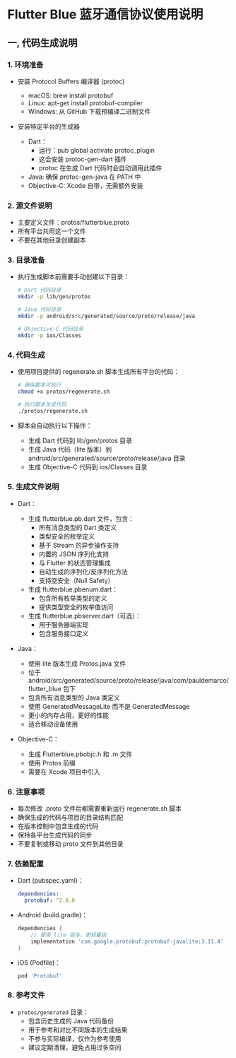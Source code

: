 # Flutter Blue 蓝牙通信协议使用说明

## 一, 代码生成说明

### 1. 环境准备
- 安装 Protocol Buffers 编译器 (protoc)
  * macOS: brew install protobuf
  * Linux: apt-get install protobuf-compiler
  * Windows: 从 GitHub 下载预编译二进制文件

- 安装特定平台的生成器
  * Dart：
    - 运行：pub global activate protoc_plugin
    - 这会安装 protoc-gen-dart 插件
    - protoc 在生成 Dart 代码时会自动调用此插件
  * Java: 确保 protoc-gen-java 在 PATH 中
  * Objective-C: Xcode 自带，无需额外安装

### 2. 源文件说明
- 主要定义文件：protos/flutterblue.proto
- 所有平台共用这一个文件
- 不要在其他目录创建副本

### 3. 目录准备
- 执行生成脚本前需要手动创建以下目录：
  ```bash
  # Dart 代码目录
  mkdir -p lib/gen/protos
  
  # Java 代码目录
  mkdir -p android/src/generated/source/proto/release/java
  
  # Objective-C 代码目录
  mkdir -p ios/Classes
  ```

### 4. 代码生成
- 使用项目提供的 regenerate.sh 脚本生成所有平台的代码：
  ```bash
  # 确保脚本可执行
  chmod +x protos/regenerate.sh
  
  # 执行脚本生成代码
  ./protos/regenerate.sh
  ```

- 脚本会自动执行以下操作：
  * 生成 Dart 代码到 lib/gen/protos 目录
  * 生成 Java 代码（lite 版本）到 android/src/generated/source/proto/release/java 目录
  * 生成 Objective-C 代码到 ios/Classes 目录

### 5. 生成文件说明
- Dart：
  * 生成 flutterblue.pb.dart 文件，包含：
    - 所有消息类型的 Dart 类定义
    - 类型安全的枚举定义
    - 基于 Stream 的异步操作支持
    - 内置的 JSON 序列化支持
    - 与 Flutter 的状态管理集成
    - 自动生成的序列化/反序列化方法
    - 支持空安全（Null Safety）
  * 生成 flutterblue.pbenum.dart：
    - 包含所有枚举类型的定义
    - 提供类型安全的枚举值访问
  * 生成 flutterblue.pbserver.dart（可选）：
    - 用于服务器端实现
    - 包含服务接口定义

- Java：
  * 使用 lite 版本生成 Protos.java 文件
  * 位于 android/src/generated/source/proto/release/java/com/pauldemarco/flutter_blue 包下
  * 包含所有消息类型的 Java 类定义
  * 使用 GeneratedMessageLite 而不是 GeneratedMessage
  * 更小的内存占用，更好的性能
  * 适合移动设备使用

- Objective-C：
  * 生成 Flutterblue.pbobjc.h 和 .m 文件
  * 使用 Protos 前缀
  * 需要在 Xcode 项目中引入

### 6. 注意事项
- 每次修改 .proto 文件后都需要重新运行 regenerate.sh 脚本
- 确保生成的代码与项目的目录结构匹配
- 在版本控制中包含生成的代码
- 保持各平台生成代码的同步
- 不要复制或移动 proto 文件到其他目录

### 7. 依赖配置
- Dart (pubspec.yaml)：
  ```yaml
  dependencies:
    protobuf: ^2.0.0
  ```

- Android (build.gradle)：
  ```gradle
  dependencies {
      // 使用 lite 版本，更轻量级
      implementation 'com.google.protobuf:protobuf-javalite:3.11.4'
  }
  ```

- iOS (Podfile)：
  ```ruby
  pod 'Protobuf'
  ```

### 8. 参考文件
- `protos/generated` 目录：
  * 包含历史生成的 Java 代码备份
  * 用于参考和对比不同版本的生成结果
  * 不参与实际编译，仅作为参考使用
  * 建议定期清理，避免占用过多空间 